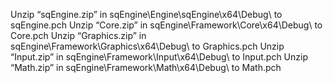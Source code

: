 Unzip “sqEngine.zip” in sqEngine\Engine\sqEngine\x64\Debug\ to sqEngine.pch
Unzip “Core.zip” in sqEngine\Framework\Core\x64\Debug\ to Core.pch
Unzip “Graphics.zip” in sqEngine\Framework\Graphics\x64\Debug\ to Graphics.pch
Unzip “Input.zip” in sqEngine\Framework\Input\x64\Debug\ to Input.pch
Unzip “Math.zip” in sqEngine\Framework\Math\x64\Debug\ to Math.pch
